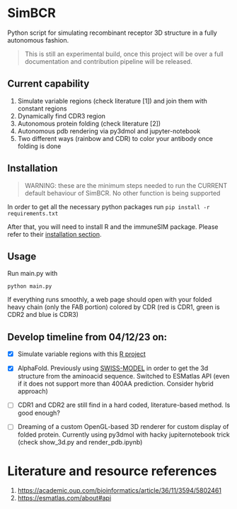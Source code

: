 # SimBCR
Python script for simulating recombinant receptor 3D structure in a fully autonomous fashion.

> This is still an experimental build, once this project will be over a full documentation and contribution pipeline will be released.

## Current capability
1. Simulate variable regions (check literature \[1]) and join them with constant regions
2. Dynamically find CDR3 region
3. Autonomous protein folding (check literature \[2])
4. Autonomous pdb rendering via py3dmol and jupyter-notebook
5. Two different ways (rainbow and CDR) to color your antibody once folding is done 

## Installation
> WARNING: these are the minimum steps needed to run the CURRENT default behaviour of SimBCR. No other function is being supported 

In order to get all the necessary python packages run
`pip install -r requirements.txt`

After that, you will need to install R and the immuneSIM package. Please refer to their [installation section](https://github.com/GreiffLab/immuneSIM).

## Usage
Run main.py with 

`python main.py`

If everything runs smoothly, a web page should open with your folded heavy chain (only the FAB portion) colored by CDR (red is CDR1, green is CDR2 and blue is CDR3) 

## Develop timeline from 04/12/23 on:
- [x] Simulate variable regions with this [R project](https://github.com/GreiffLab/immuneSIM)
- [x] AlphaFold. Previously using [SWISS-MODEL](https://swissmodel.expasy.org/interactive) in order to get the 3d structure from the aminoacid sequence. Switched to ESMatlas API (even if it does not support more than 400AA prediction. Consider hybrid approach)
- [ ] CDR1 and CDR2 are still find in a hard coded, literature-based method. Is good enough? 
- [ ] Dreaming of a custom OpenGL-based 3D renderer for custom display of folded protein. Currently using py3dmol with hacky jupiternotebook trick (check show_3d.py and render_pdb.ipynb)


# Literature and resource references
1. https://academic.oup.com/bioinformatics/article/36/11/3594/5802461
2. https://esmatlas.com/about#api